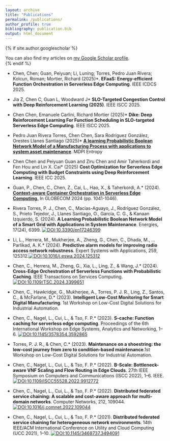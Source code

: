 ```yaml
---
layout: archive
title: "Publications"
permalink: /publications/
author_profile: true
bibliography: publication.bib
output: html_document
---
```


{% if site.author.googlescholar %}
  <div class="wordwrap">You can also find my articles on <a href="{{site.author.googlescholar}}">my Google Scholar profile</a>.</div>
{% endif %}

* Chen, Chen; Guan, Peiyuan; Li, Luning; Torres, Pedro Juan Rivera; Kolcun, Roman; Mortier, Richard (2025)*. **EFaaS: Energy-efficient Function Orchestration in Serverless Edge Computing**. IEEE ICDCS 2025.

* Jia Z, Chen C, Guan L, Woodward J* **SLO-Targeted Congestion Control with Deep Reinforcement Learning (2025)**. IEEE ISCC 2025.

* Chen Chen, Emanuele Carlini, Richard Mortier (2025)*  **Dike: Deep Reinforcement Learning For Function Scheduling in SLO-targeted Serverless Edge Computing**. IEEE ISCC 2025.

* Pedro Juan Rivera Torres, Chen Chen, Sara Rodríguez González, Orestes Llanes Santiago (2025)* **[A learning Probabilistic Boolean Network Model of a Manufacturing Process with applications to system asset maintenance](https://www.mdpi.com/1099-4300/27/5/463)**. MDPI Entropy

* Chen Chen and Peiyuan Guan and Ziru Chen and Amir Taherkordi and Fen Hou and Lin X. Cai* (2025) **Cost Optimization for Serverless Edge Computing with Budget Constraints using Deep Reinforcement Learning**. IEEE ICC 2025.

* Guan, P., Chen, C., Chen, Z., Cai, L., Hao, X., & Taherkordi, A.* (2024). **[Context-aware Container Orchestration in Serverless Edge Computing.](https://ieeexplore.ieee.org/document/10901781)** In GLOBECOM 2024 (pp. 1041-1046).

* Rivera Torres, P. J., Chen, C., Macías-Aguayo, J., Rodríguez González, S., Prieto Tejedor, J., Llanes Santiago, O., García, C. G., & Kanaan Izquierdo, S. (2024). **A Learning Probabilistic Boolean Network Model of a Smart Grid with Applications in System Maintenance**. Energies, 17(24), 6399. [![DOI:10.3390/en17246399](https://zenodo.org/badge/DOI/10.3390/en17246399.svg)](https://doi.org/10.3390/en17246399)

* Li, L., Herrera, M., Mukherjee, A., Zheng, G., Chen, C., Dhada, M., … Parlikad, A. K.* (2024).  **Predictive alarm models for improving radio access network robustness**. Expert Systems with Applications, 259, 125312.[![DOI:10.1016/j.eswa.2024.125312](https://zenodo.org/badge/DOI/10.1016/j.eswa.2024.125312.svg)](https://doi.org/10.1016/j.eswa.2024.125312)

* Chen, C., Herrera, M., Zheng, G., Xia, L., Ling, Z., & Wang, J.*  (2024). **Cross-Edge Orchestration of Serverless Functions with Probabilistic Caching**. IEEE Transactions on Services Computing. [![DOI:10.1109/TSC.2024.3399651](https://zenodo.org/badge/DOI/10.1109/TSC.2024.3399651.svg)](https://doi.org/10.1109/TSC.2024.3399651)

* Chen, C., Hawkridge, G., Mukherjee, A., Torres, P. J. R., Ling, Z., Santos, C., & McFarlane, D.*  (2023). **Intelligent Low-Cost Monitoring for Smart Digital Manufacturing**. 1st Workshop on Low-Cost Digital Solutions for Industrial Automation.

* Chen, C., Nagel, L., Cui, L., & Tso, F. P.*  (2023). **S-cache: Function caching for serverless edge computing**. Proceedings of the 6th International Workshop on Edge Systems, Analytics and Networking, 1–6. [![DOI:10.1145/3578354.3592865](https://zenodo.org/badge/DOI/10.1145/3578354.3592865.svg)](https://doi.org/10.1145/3578354.3592865)

* Torres, P. J. R., & Chen, C.*  (2023). **Maintenance on a shoestring: the low-cost journey from zero to condition-based maintenance**.1st Workshop on Low-Cost Digital Solutions for Industrial Automation.

* Chen, C., Nagel, L., Cui, L., & Tso, F. P.*  (2022). **B-Scale: Bottleneck-aware VNF Scaling and Flow Routing in Edge Clouds**. 27th IEEE Symposium on Computers and Communications (ISCC 2022), 1–6. IEEE. [![DOI:10.1109/ISCC55528.2022.9912772](https://zenodo.org/badge/DOI/10.1109/ISCC55528.2022.9912772.svg)](https://doi.org/10.1109/ISCC55528.2022.9912772)

* Chen, C., Nagel, L., Cui, L., & Tso, F. P.*  (2022). **Distributed federated service chaining: A scalable and cost-aware approach for multi-domain networks**. Computer Networks, 212, 109044. [![DOI:10.1016/j.comnet.2022.109044](https://zenodo.org/badge/DOI/10.1016/j.comnet.2022.109044.svg)](https://doi.org/10.1016/j.comnet.2022.109044)

* Chen, C., Nagel, L., Cui, L., & Tso, F. P.*  (2021). **Distributed federated service chaining for heterogeneous network environments**. 14th IEEE/ACM International Conference on Utility and Cloud Computing (UCC 2021), 1–10. [![DOI:10.1145/3468737.3494091](https://zenodo.org/badge/DOI/10.1145/3468737.3494091.svg)](https://doi.org/10.1145/3468737.3494091)